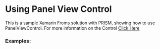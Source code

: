 # Using Panel View Control

This is a sample Xamarin Froms solution with PRISM, showing how to use PanelViewControl. For more information on the Control [Click Here](https://github.com/AjaySivanesu/Xamarin/blob/master/PanelViewControl/README.md)

### Examples:
